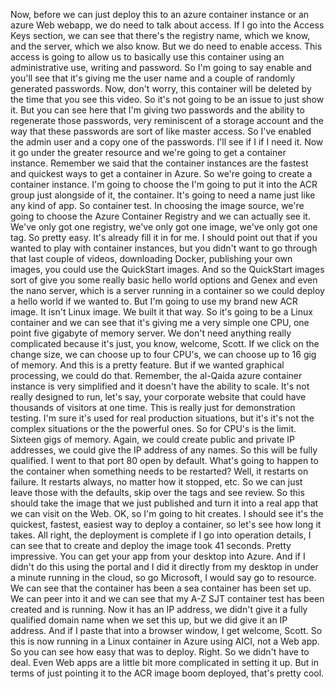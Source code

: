 Now, before we can just deploy this to an azure container instance or an azure Web webapp, we do need
to talk about access.
If I go into the Access Keys section, we can see that there's the registry name, which we know, and
the server, which we also know.
But we do need to enable access.
This access is going to allow us to basically use this container using an administrative use, writing
and password.
So I'm going to say enable and you'll see that it's giving me the user name and a couple of randomly
generated passwords.
Now, don't worry, this container will be deleted by the time that you see this video.
So it's not going to be an issue to just show it.
But you can see here that I'm giving two passwords and the ability to regenerate those passwords, very
reminiscent of a storage account and the way that these passwords are sort of like master access.
So I've enabled the admin user and a copy one of the passwords.
I'll see if I if I need it.
Now it go under the greater resource and we're going to get a container instance.
Remember we said that the container instances are the fastest and quickest ways to get a container in
Azure.
So we're going to create a container instance.
I'm going to choose the I'm going to put it into the ACR group just alongside of it, the container.
It's going to need a name just like any kind of app.
So container test.
In choosing the image source, we're going to choose the Azure Container Registry and we can actually
see it.
We've only got one registry, we've only got one image, we've only got one tag.
So pretty easy.
It's already fill it in for me.
I should point out that if you wanted to play with container instances, but you didn't want to go through
that last couple of videos, downloading Docker, publishing your own images, you could use the QuickStart
images.
And so the QuickStart images sort of give you some really basic hello world options and Genex and even
the nano server, which is a server running in a container so we could deploy a hello world if we wanted
to.
But I'm going to use my brand new ACR image.
It isn't Linux image.
We built it that way.
So it's going to be a Linux container and we can see that it's giving me a very simple one CPU, one
point five gigabyte of memory server.
We don't need anything really complicated because it's just, you know, welcome, Scott.
If we click on the change size, we can choose up to four CPU's, we can choose up to 16 gig of memory.
And this is a pretty feature.
But if we wanted graphical processing, we could do that.
Remember, the al-Qaida azure container instance is very simplified and it doesn't have the ability
to scale.
It's not really designed to run, let's say, your corporate website that could have thousands of visitors
at one time.
This is really just for demonstration testing.
I'm sure it's used for real production situations, but it's it's not the complex situations or the
the powerful ones.
So for CPU's is the limit.
Sixteen gigs of memory.
Again, we could create public and private IP addresses, we could give the IP address of any names.
So this will be fully qualified.
I went to that port 80 open by default.
What's going to happen to the container when something needs to be restarted?
Well, it restarts on failure.
It restarts always, no matter how it stopped, etc. So we can just leave those with the defaults,
skip over the tags and see review.
So this should take the image that we just published and turn it into a real app that we can visit on
the Web.
OK, so I'm going to hit creates.
I should see it's the quickest, fastest, easiest way to deploy a container, so let's see how long
it takes.
All right, the deployment is complete if I go into operation details, I can see that to create and
deploy the image took 41 seconds.
Pretty impressive.
You can get your app from your desktop into Azure.
And if I didn't do this using the portal and I did it directly from my desktop in under a minute running
in the cloud, so go Microsoft, I would say go to resource.
We can see that the container has been a sea container has been set up.
We can peer into it and we can see that my A-Z SJT container test has been created and is running.
Now it has an IP address, we didn't give it a fully qualified domain name when we set this up, but
we did give it an IP address.
And if I paste that into a browser window, I get welcome, Scott.
So this is now running in a Linux container in Azure using AICI, not a Web app.
So you can see how easy that was to deploy.
Right.
So we didn't have to deal.
Even Web apps are a little bit more complicated in setting it up.
But in terms of just pointing it to the ACR image boom deployed, that's pretty cool.
